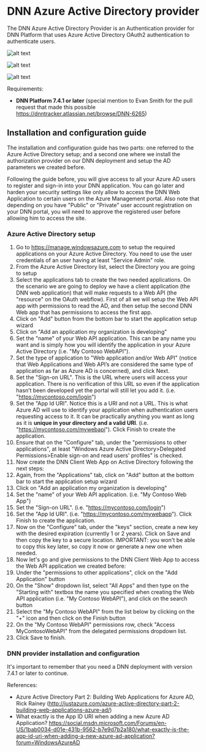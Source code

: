 # DNN Azure Active Directory provider
The DNN Azure Active Directory Provider is an Authentication provider for DNN Platform that uses Azure Active Directory OAuth2 authentication to authenticate users.

![alt text](https://intelequia.blob.core.windows.net/images/DNNAzureAD1.png "Sign-in with Azure AD")

![alt text](https://intelequia.blob.core.windows.net/images/DNNAzureAD2.png "Sign-in with Azure AD")

![alt text](https://intelequia.blob.core.windows.net/images/DNNAzureAD3.png "Sign-in with Azure AD")

Requirements:
* **DNN Platform 7.4.1 or later** (special mention to Evan Smith for the pull request that made this possible https://dnntracker.atlassian.net/browse/DNN-6265)

## Installation and configuration guide
The installation and configuration guide has two parts: one referred to the Azure Active Directory setup; and a second one where we install the authorization provider on our DNN deployment and setup the AD parameters we created before. 

Following the guide before, you will give access to all your Azure AD users to register and sign-in into your DNN application. You can go later and harden your security settings like only allow to access the DNN Web Application to certain users on the Azure Management portal. Also note that depending on you have "Public" or "Private" user account registration on your DNN portal, you will need to approve the registered user before allowing him to access the site. 

### Azure Active Directory setup
1. Go to https://manage.windowsazure.com to setup the required applications on your Azure Active Directory. You need to use the user credentials of an user having at least "Service Admin" role. 
2. From the Azure Active Directory list, select the Directory you are going to setup
3. Select the applications tab to create the two needed applications. On the scenario we are going to deploy we have a client application (the DNN web application) that will make requests to a Web API (the "resource" on the OAuth webflow). First of all we will setup the Web API app with permissions to read the AD, and then setup the second DNN Web app that has permissions to access the first app.
  1. Click on "Add" button from the bottom bar to start the application setup wizard
  2. Click on "Add an application my organization is developing"
  3. Set the "name" of your Web API application. This can be any name you want and is simply how you will identify the application in your Azure Active Directory (i.e. "My Contoso WebAPI").
  4. Set the type of application to "Web application and/or Web API" (notice that Web Applications and Web API’s are considered the same type of application as far as Azure AD is concerned), and click Next.
  5. Set the "Sign-on URL". This is the URL where users will access your application. There is no verification of this URL so even if the application hasn’t been developed yet the portal will still let you add it. (i.e. "https://mycontoso.com/login")
  6. Set the "App Id URI". Notice this is a URI and not a URL. This is what Azure AD will use to identify your application when authentication users requesting access to it. It can be practically anything you want as long as it is **unique in your directory and a valid URI**. (i.e. "https://mycontoso.com/mywebapi"). Click Finish to create the application.
  7. Ensure that on the "Configure" tab, under the "permissions to other applications", at least "Windows Azure Active Directory>Delegated Permissions>Enable sign-on and read users' profiles" is checked.
4. Now create the DNN Client Web App on Active Directory following the next steps:
  1. Again, from the "Applications" tab, click on "Add" button at the bottom bar to start the application setup wizard 
  2. Click on "Add an application my organization is developing"
  3. Set the "name" of your Web API application. (i.e. "My Contoso Web App")
  4. Set the "Sign-on URL". (i.e. "https://mycontoso.com/login")
  5. Set the "App Id URI". (i.e. "https://mycontoso.com/mywebapp"). Click Finish to create the application.
  6. Now on the "Configure" tab, under the "keys" section, create a new key with the desired expiration (currently 1 or 2 years). Click on Save and then copy the key to a secure location. IMPORTANT: you won't be able to copy this key later, so copy it now or generate a new one when needed.
  7. Now let's go and give permissions to the DNN Client Web App to access the Web API application we created before:
   1. Under the "permissions to other applications", click on the "Add Application" button
   2. On the "Show" dropdown list, select "All Apps" and then type on the "Starting with" textbox the name you specified when creating the Web API application (i.e. "My Contoso WebAPI"), and click on the search button
   3. Select the "My Contoso WebAPI" from the list below by clicking on the "+" icon and then click on the Finish button
   4. On the "My Contoso WebAPI" permissions row, check "Access MyContosoWebAPI" from the delegated permissions dropdown list.
   5. Click Save to finish.


### DNN provider installation and configuration
It's important to remember that you need a DNN deployment with version 7.4.1 or later to continue. 


References:
* Azure Active Directory Part 2: Building Web Applications for Azure AD, Rick Rainey (http://justazure.com/azure-active-directory-part-2-building-web-applications-azure-ad/) 
* What exactly is the App ID URI when adding a new Azure AD Application? https://social.msdn.microsoft.com/Forums/en-US/1bab0034-d01e-431b-9562-b7e9d7b2a180/what-exactly-is-the-app-id-uri-when-adding-a-new-azure-ad-application?forum=WindowsAzureAD
